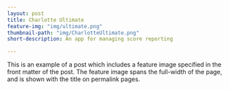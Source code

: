 ```yaml
---
layout: post
title: Charlotte Ultimate
feature-img: "img/ultimate.png"
thumbnail-path: "img/CharlotteUltimate.png"
short-description: An app for managing score reporting

---
```

This is an example of a post which includes a feature image specified in the front matter of the post. The feature image spans the full-width of the page, and is shown with the title on permalink pages.

